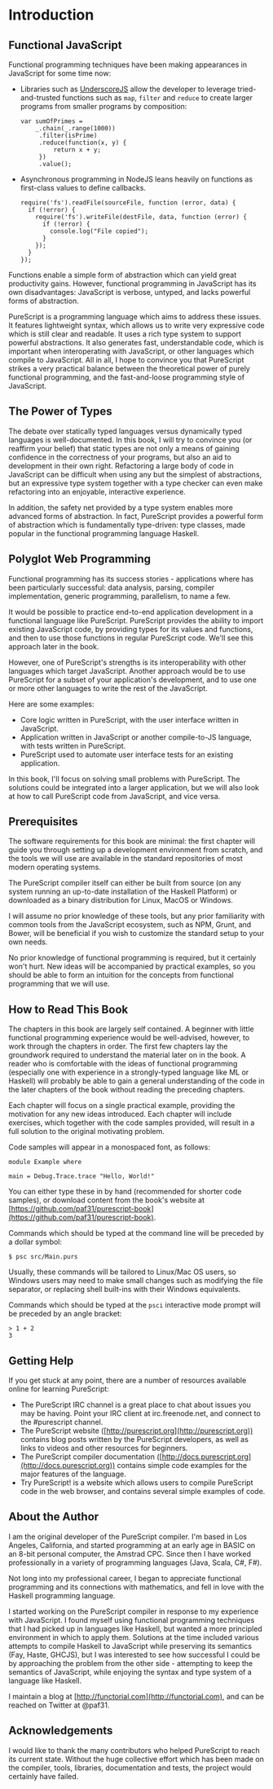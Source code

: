 # Introduction

## Functional JavaScript

Functional programming techniques have been making appearances in JavaScript for some time now:

- Libraries such as [UnderscoreJS](http://underscorejs.org) allow the developer to leverage tried-and-trusted functions such as `map`, `filter` and `reduce` to create larger programs from smaller programs by composition:

    ```
    var sumOfPrimes = 
        _.chain(_.range(1000))
         .filter(isPrime)
         .reduce(function(x, y) { 
             return x + y; 
         })
         .value();
    ```

- Asynchronous programming in NodeJS leans heavily on functions as first-class values to define callbacks.

    ```
    require('fs').readFile(sourceFile, function (error, data) {
      if (!error) {
        require('fs').writeFile(destFile, data, function (error) {
          if (!error) {
            console.log("File copied");
          }
        });
      }
    });
    ```

Functions enable a simple form of abstraction which can yield great productivity gains. However, functional programming in JavaScript has its own disadvantages: JavaScript is verbose, untyped, and lacks powerful forms of abstraction.

PureScript is a programming language which aims to address these issues. It features lightweight syntax, which allows us to write very expressive code which is still clear and readable. It uses a rich type system to support powerful abstractions. It also generates fast, understandable code, which is important when interoperating with JavaScript, or other languages which compile to JavaScript. All in all, I hope to convince you that PureScript strikes a very practical balance between the theoretical power of purely functional programming, and the fast-and-loose programming style of JavaScript.
    
## The Power of Types

The debate over statically typed languages versus dynamically typed languages is well-documented. In this book, I will try to convince you (or reaffirm your belief) that static types are not only a means of gaining confidence in the correctness of your programs, but also an aid to development in their own right. Refactoring a large body of code in JavaScript can be difficult when using any but the simplest of abstractions, but an expressive type system together with a type checker can even make refactoring into an enjoyable, interactive experience.

In addition, the safety net provided by a type system enables more advanced forms of abstraction. In fact, PureScript provides a powerful form of abstraction which is fundamentally type-driven: type classes, made popular in the functional programming language Haskell.

## Polyglot Web Programming

Functional programming has its success stories - applications where has been particularly successful: data analysis, parsing, compiler implementation, generic programming, parallelism, to name a few.

It would be possible to practice end-to-end application development in a functional language like PureScript. PureScript provides the ability to import existing JavaScript code, by providing types for its values and functions, and then to use those functions in regular PureScript code. We'll see this approach later in the book.

However, one of PureScript's strengths is its interoperability with other languages which target JavaScript. Another approach would be to use PureScript for a subset of your application's development, and to use one or more other languages to write the rest of the JavaScript.

Here are some examples:

- Core logic written in PureScript, with the user interface written in JavaScript.
- Application written in JavaScript or another compile-to-JS language, with tests written in PureScript.
- PureScript used to automate user interface tests for an existing application.

In this book, I'll focus on solving small problems with PureScript. The solutions could be integrated into a larger application, but we will also look at how to call PureScript code from JavaScript, and vice versa.

## Prerequisites

The software requirements for this book are minimal: the first chapter will guide you through setting up a development environment from scratch, and the tools we will use are available in the standard repositories of most modern operating systems.

The PureScript compiler itself can either be built from source (on any system running an up-to-date installation of the Haskell Platform) or downloaded as a binary distribution for Linux, MacOS or Windows.

I will assume no prior knowledge of these tools, but any prior familiarity with common tools from the JavaScript ecosystem, such as NPM, Grunt, and Bower, will be beneficial if you wish to customize the standard setup to your own needs.

No prior knowledge of functional programming is required, but it certainly won't hurt. New ideas will be accompanied by practical examples, so you should be able to form an intuition for the concepts from functional programming that we will use.

## How to Read This Book

The chapters in this book are largely self contained. A beginner with little functional programming experience would be well-advised, however, to work through the chapters in order. The first few chapters lay the groundwork required to understand the material later on in the book. A reader who is comfortable with the ideas of functional programming (especially one with experience in a strongly-typed language like ML or Haskell) will probably be able to gain a general understanding of the code in the later chapters of the book without reading the preceding chapters.

Each chapter will focus on a single practical example, providing the motivation for any new ideas introduced. Each chapter will include exercises, which together with the code samples provided, will result in a full solution to the original motivating problem. 

Code samples will appear in a monospaced font, as follows:

```
module Example where

main = Debug.Trace.trace "Hello, World!"
```

You can either type these in by hand (recommended for shorter code samples), or download content from the book's website at [https://github.com/paf31/purescript-book](https://github.com/paf31/purescript-book).

Commands which should be typed at the command line will be preceded by a dollar symbol:

```
$ psc src/Main.purs
```

Usually, these commands will be tailored to Linux/Mac OS users, so Windows users may need to make small changes such as modifying the file separator, or replacing shell built-ins with their Windows equivalents.

Commands which should be typed at the `psci` interactive mode prompt will be preceded by an angle bracket:

```
> 1 + 2
3
```

## Getting Help

If you get stuck at any point, there are a number of resources available online for learning PureScript:

- The PureScript IRC channel is a great place to chat about issues you may be having. Point your IRC client at irc.freenode.net, and connect to the #purescript channel.
- The PureScript website ([http://purescript.org](http://purescript.org)) contains blog posts written by the PureScript developers, as well as links to videos and other resources for beginners.
- The PureScript compiler documentation ([http://docs.purescript.org](http://docs.purescript.org)) contains simple code examples for the major features of the language.
- Try PureScript! is a website which allows users to compile PureScript code in the web browser, and contains several simple examples of code.

## About the Author

I am the original developer of the PureScript compiler. I'm based in Los Angeles, California, and started programming at an early age in BASIC on an 8-bit personal computer, the Amstrad CPC. Since then I have worked professionally in a variety of programming languages (Java, Scala, C#, F#).

Not long into my professional career, I began to appreciate functional programming and its connections with mathematics, and fell in love with the Haskell programming language.

I started working on the PureScript compiler in response to my experience with JavaScript. I found myself using functional programming techniques that I had picked up in languages like Haskell, but wanted a more principled environment in which to apply them. Solutions at the time included various attempts to compile Haskell to JavaScript while preserving its semantics (Fay, Haste, GHCJS), but I was interested to see how successful I could be by approaching the problem from the other side - attempting to keep the semantics of JavaScript, while enjoying the syntax and type system of a language like Haskell.

I maintain a blog at [http://functorial.com](http://functorial.com), and can be reached on Twitter at @paf31.

## Acknowledgements

I would like to thank the many contributors who helped PureScript to reach its current state. Without the huge collective effort which has been made on the compiler, tools, libraries, documentation and tests, the project would certainly have failed. 
